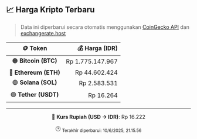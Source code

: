 

<!-- HARGA_KRIPTO -->
## 📈 Harga Kripto Terbaru

> Data ini diperbarui secara otomatis menggunakan [CoinGecko API](https://www.coingecko.com/) dan [exchangerate.host](https://exchangerate.host/)

<div align="center">

| 🪙 Token | 💰 Harga (IDR) |
|:------:|---------------:|
| 🟠 **Bitcoin (BTC)**   | Rp 1.775.147.967 |
| 🔵 **Ethereum (ETH)**  | Rp 44.602.424 |
| 🟣 **Solana (SOL)**    | Rp 2.583.531 |
| 🟢 **Tether (USDT)**   | Rp 16.264 |

---

💱 **Kurs Rupiah (USD → IDR)**: Rp 16.222

🕒 <sub>Terakhir diperbarui: 10/6/2025, 21.15.56</sub>

</div>
<!-- /HARGA_KRIPTO -->